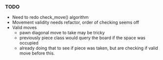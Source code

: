 ### TODO

- Need to redo check_move() algorithm
- Movement validity needs refactor, order of checking seems off
- Valid moves
    - pawn diagonal move to take may be tricky
    - previously piece class would query the board if the space was occupied
    - already doing that to see if piece was taken, but are checking if valid 
    move before this.